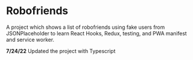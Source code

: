 # Robofriends

A project which shows a list of robofriends using fake users from JSONPlaceholder to learn React Hooks, Redux, testing, and PWA manifest and service worker.

**7/24/22**
Updated the project with Typescript   
 
